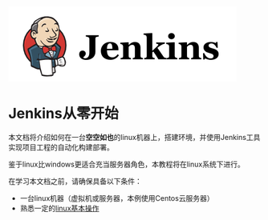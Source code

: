 

![1560791357892](assets/1560791357892.png)



# Jenkins从零开始

本文档将介绍如何在一台**空空如也**的linux机器上，搭建环境，并使用Jenkins工具实现项目工程的自动化构建部署。

鉴于linux比windows更适合充当服务器角色，本教程将在linux系统下进行。

在学习本文档之前，请确保具备以下条件：

- 一台linux机器（虚拟机或服务器，本例使用Centos云服务器）
- 熟悉一定的[linux基本操作](<https://www.w3cschool.cn/linux>)



